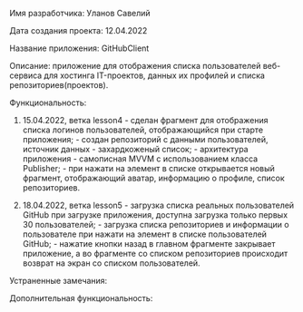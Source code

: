 
Имя разработчика: Уланов Савелий

Дата создания проекта: 12.04.2022

Название приложения: GitHubClient

Описание: приложение для отображения списка пользователей веб-сервиса для хостинга IT-проектов, данных их профилей и списка репозиториев(проектов).

Функциональность:

1.	15.04.2022, ветка lesson4
		- сделан фрагмент для отображения списка логинов пользователей, отображающийся при старте приложения;
		- создан репозиторий с данными пользователей, источник данных - захардкоженый список;
		- архитектура приложения - самописная MVVM с использованием класса Publisher;
		- при нажати на элемент в списке открывается новый фрагмент, отображающий аватар, информацию о профиле, список репозиториев.

2.	18.04.2022, ветка lesson5
		- загрузка списка реальных пользователей GitHub при загрузке приложения, доступна загрузка только первых 30 пользователей;
		- загрузка списка репозиториев и информации о пользователе при нажати на элемент в списке пользователей GitHub;
		- нажатие кнопки назад в главном фрагменте закрывает приложение, а во фрагменте со списком репозиториев происходит возврат на экран со списком пользователей.
 		
Устраненные замечания: 

	
Дополнительная функциональность:
